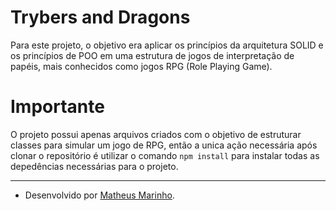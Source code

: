 # Trybers and Dragons

Para este projeto, o objetivo era aplicar os princípios da arquitetura SOLID e os princípios de POO em uma estrutura de jogos de interpretação de papéis, mais conhecidos como jogos RPG (Role Playing Game).

# Importante

O projeto possui apenas arquivos criados com o objetivo de estruturar classes para simular um jogo de RPG, então a unica ação necessária após clonar o repositório é utilizar o comando `npm install` para instalar todas as depedências necessárias para o projeto.

---

- Desenvolvido por [Matheus Marinho](https://www.linkedin.com/in/matheus-marinhodsp/).